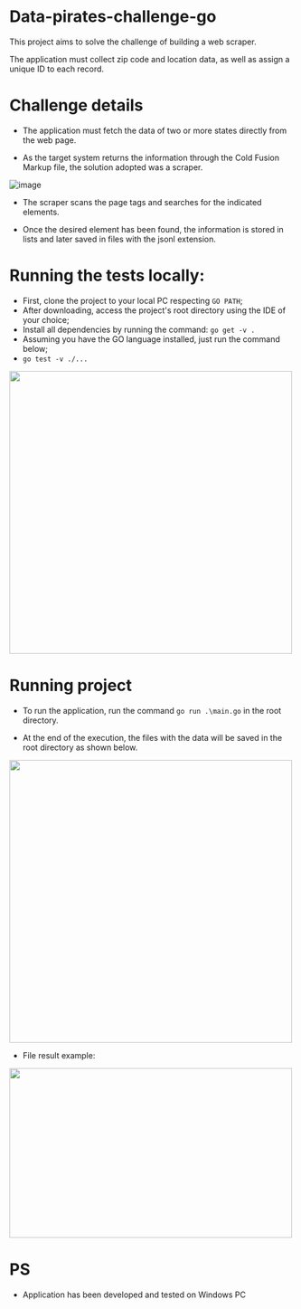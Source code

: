 # Data-pirates-challenge-go

This project aims to solve the challenge of building a web scraper.

The application must collect zip code and location data, as well as assign a unique ID to each record.

# Challenge details

- The application must fetch the data of two or more states directly from the web page.

- As the target system returns the information through the Cold Fusion Markup file, the solution adopted was a scraper.

![image](https://user-images.githubusercontent.com/12565936/163111260-38aea82a-be0c-49a8-8d0d-c52f357115d8.png)

- The scraper scans the page tags and searches for the indicated elements.

- Once the desired element has been found, the information is stored in lists and later saved in files with the jsonl extension.

# Running the tests locally:
- First, clone the project to your local PC respecting `GO PATH`;
- After downloading, access the project's root directory using the IDE of your choice;
- Install all dependencies by running the command: `go get -v .`
- Assuming you have the GO language installed, just run the command below;
- `go test -v ./...`

<img src="https://user-images.githubusercontent.com/12565936/163111408-e16d553c-9766-46e0-915a-a5236f5563a1.png" width="500" height="500">

# Running project

- To run the application, run the command `go run .\main.go` in the root directory.

- At the end of the execution, the files with the data will be saved in the root directory as shown below.

<img src="https://user-images.githubusercontent.com/12565936/163112307-54884511-2bc5-47ae-b36b-4348138cf361.png" width="500" height="500">

- File result example:

<img src="https://user-images.githubusercontent.com/12565936/163112474-a4f34d69-0752-40b0-97c2-4c5d63242725.png" width="500" height="300">


# PS
- Application has been developed and tested on Windows PC

